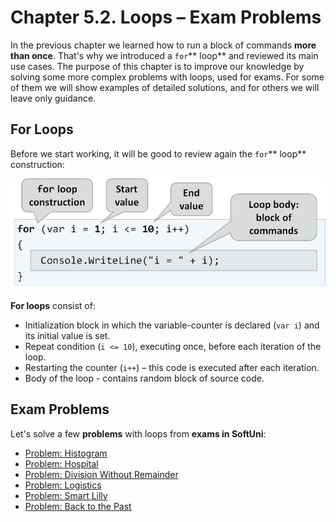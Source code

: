 # Chapter 5.2. Loops – Exam Problems

In the previous chapter we learned how to run a block of commands **more than once**. That's why we introduced a `for`** loop** and reviewed its main use cases. The purpose of this chapter is to improve our knowledge by solving some more complex problems with loops, used for exams. For some of them we will show examples of detailed solutions, and for others we will leave only guidance.

## For Loops

Before we start working, it will be good to review again the `for`** loop** construction:

![](/assets/chapter-5-2-images/00.For-construction-01.png)

**For loops** consist of:

* Initialization block in which the variable-counter is declared \(`var i`\) and its initial value is set.
* Repeat condition \(`i <= 10`\), executing once, before each iteration of the loop.
* Restarting the counter \(`i++`\) – this code is executed after each iteration.
* Body of the loop - contains random block of source code.

## Exam Problems

Let's solve a few **problems** with loops from **exams in SoftUni**:
* [Problem: Histogram](/Content/Chapter-5-2-loops-exam-problems/exam-problems/histogram/histogram.md)
* [Problem: Hospital](/Content/Chapter-5-2-loops-exam-problems/exam-problems/hospital/hospital.md)
* [Problem: Division Without Remainder](/Content/Chapter-5-2-loops-exam-problems/exam-problems/division/division.md)
* [Problem: Logistics](/Content/Chapter-5-2-loops-exam-problems/exam-problems/logistics/logistics.md)
* [Problem: Smart Lilly](/Content/Chapter-5-2-loops-exam-problems/exam-problems/smart-lily/smart-lily.md)
* [Problem: Back to the Past](/Content/Chapter-5-2-loops-exam-problems/exam-problems/back-to-the-past/back-to-the-past.md)



